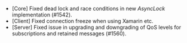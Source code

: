 * [Core] Fixed dead lock and race conditions in new _AsyncLock_ implementation (#1542).
* [Client] Fixed connection freeze when using Xamarin etc.
* [Server] Fixed issue in upgrading and downgrading of QoS levels for subscriptions and retained messages (#1560).